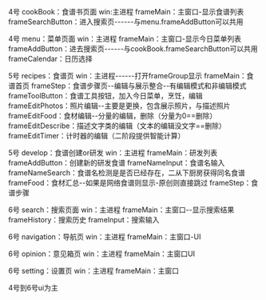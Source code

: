 4号
cookBook：食谱书页面
  win:主进程
  frameMain：主窗口-显示食谱列表
  frameSearchButton：进入搜索页------与menu.frameAddButton可以共用

4号
menu：菜单页面
  win：主进程
  frameMain：主窗口-显示今日菜单列表
  frameAddButton：进去搜索页------与cookBook.frameSearchButton可以共用
  frameCalendar：日历选择

5号
recipes：食谱页
  win：主进程------打开frameGroup显示
  frameMain：食谱首页
  frameStep：食谱步骤页--编辑与展示整合--有编辑模式和非编辑模式
  frameToolButton：食谱工具按钮，加入今日菜单，烹饪，编辑
  frameEditPhotos：照片编辑--主要是更换，包含展示照片，与描述照片
  frameEditFood：食材编辑--分量的编辑，删除（分量为0==删除）
  frameEditDescribe：描述文字类的编辑（文本的编辑没文字==删除）
  frameEditTimer：计时器的编辑（二阶段提供智能计算）

5号
develop：食谱创建or研发
  win：主进程
  frameMain：研发列表
  frameAddButton：创建新的研发食谱
  frameNameInput：食谱名输入
  frameNameSearch：食谱名检测是是否已经存在，二从下厨房获得同名食谱
  frameFood：食材汇总--如果是网络食谱则显示-原创则直接跳过
  frameStep：食谱步骤  

6号
search：搜索页面
  win：主进程
  frameMain：主窗口--显示搜索结果
  frameHistory：搜索历史
  frameInput：搜索输入

6号
navigation：导航页
  win：主进程
  frameMain：主窗口-UI

6号
opinion：意见箱页
  win：主进程
  frameMain：主窗口UI

6号
setting：设置页
  win：主进程
  frameMain：主窗口   

4号到6号ui为主
  